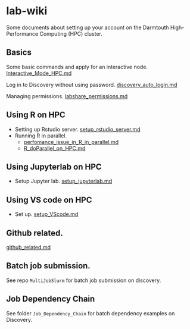 # lab-wiki

Some documents about setting up your account on the Darmtouth High-Performance Computing (HPC) cluster.

## Basics

Some basic commands and apply for an interactive node. [Interactive_Mode_HPC.md](Interactive_Mode_HPC.md)

Log in to Discovery without using password. [discovery_auto_login.md](discovery_auto_login.md)

Managing permissions. [labshare_permissions.md](labshare_permissions.md)

## Using R on HPC
* Setting up Rstudio server. [setup_rstudio_server.md](setup_rstudio_server.md)
* Running R in parallel.
  - [perfomance_issue_in_R_in_parallel.md](perfomance_issue_in_R_in_parallel.md)
  - [R_doParallel_on_HPC.md](R_doParallel_on_HPC.md)

## Using Jupyterlab on HPC
* Setup Jupyter lab. [setup_jupyterlab.md](setup_jupyterlab.md)

## Using VS code on HPC
* Set up. [setup_VScode.md](setup_VScode.md)

## Github related.

[github_related.md](github_related.md)

## Batch job submission.
See repo `MultiJobSlurm` for batch job submission on discovery.

## Job Dependency Chain
See folder `Job_Dependency_Chain` for batch dependency examples on Discovery.

